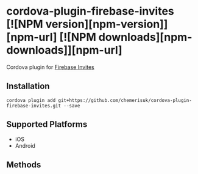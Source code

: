 # cordova-plugin-firebase-invites<br>[![NPM version][npm-version]][npm-url] [![NPM downloads][npm-downloads]][npm-url]
Cordova plugin for [Firebase Invites](https://firebase.google.com/docs/invites/)

## Installation

    cordova plugin add git+https://github.com/chemerisuk/cordova-plugin-firebase-invites.git --save

## Supported Platforms

- iOS
- Android

## Methods
